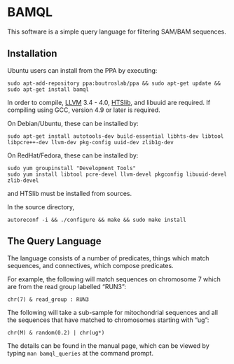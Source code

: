 # BAMQL

This software is a simple query language for filtering SAM/BAM sequences.

## Installation

Ubuntu users can install from the PPA by executing:

    sudo apt-add-repository ppa:boutroslab/ppa && sudo apt-get update && sudo apt-get install bamql

In order to compile, [LLVM](http://llvm.org/) 3.4 - 4.0, [HTSlib](https://github.com/samtools/htslib/), and libuuid are required. If compiling using GCC, version 4.9 or later is required.

On Debian/Ubuntu, these can be installed by:

    sudo apt-get install autotools-dev build-essential libhts-dev libtool libpcre++-dev llvm-dev pkg-config uuid-dev zlib1g-dev

On RedHat/Fedora, these can be installed by:

    sudo yum groupinstall "Development Tools"
    sudo yum install libtool pcre-devel llvm-devel pkgconfig libuuid-devel zlib-devel

and HTSlib must be installed from sources.

In the source directory,

    autoreconf -i && ./configure && make && sudo make install

## The Query Language

The language consists of a number of predicates, things which match sequences, and connectives, which compose predicates.

For example, the following will match sequences on chromosome 7 which are from the read group labelled “RUN3”:

    chr(7) & read_group : RUN3

The following will take a sub-sample for mitochondrial sequences and all the sequences that have matched to chromosomes starting with “ug”:

    chr(M) & random(0.2) | chr(ug*)

The details can be found in the manual page, which can be viewed by typing `man bamql_queries` at the command prompt.

